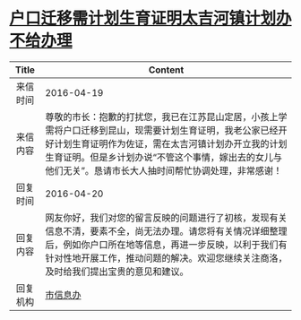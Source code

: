 # <a href="http://www.shangluo.gov.cn/zmhd/ldxxxx.jsp?urltype=leadermail.LeaderMailContentUrl&wbtreeid=1112&leadermailid=3583">户口迁移需计划生育证明太吉河镇计划办不给办理</a>
| Title |                                                                 Content                                                                 |
|:-----:|-----------------------------------------------------------------------------------------------------------------------------------------|
| 来信时间  | 2016-04-19                                                                                                                              |
| 来信内容  | 尊敬的市长：抱歉的打扰您，我已在江苏昆山定居，小孩上学需将户口迁移到昆山，现需要计划生育证明，我老公家已经开好计划生育证明作为佐证，需在太吉河镇计划办开立我的计划生育证明。但是乡计划办说“不管这个事情，嫁出去的女儿与他们无关”。恳请市长大人抽时间帮忙协调处理，非常感谢！ |
| 回复时间  | 2016-04-20                                                                                                                              |
| 回复内容  | 网友你好，我们对您的留言反映的问题进行了初核，发现有关信息不清，要素不全，尚无法办理。请您将有关情况详细整理后，例如你户口所在地等信息，再进一步反映，以利于我们有针对性地开展工作，推动问题的解决。欢迎您继续关注商洛，及时给我们提出宝贵的意见和建议。            |
| 回复机构  | <a href="../../category/agencies/市信息办.md">市信息办</a>                                                                                      |